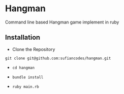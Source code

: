# Hangman
Command line based Hangman game implement in ruby

## Installation
- Clone the Repository

```
git clone git@github.com:sufiancodes/hangman.git
```
- `cd hangman`

- `bundle install`

- `ruby main.rb`
